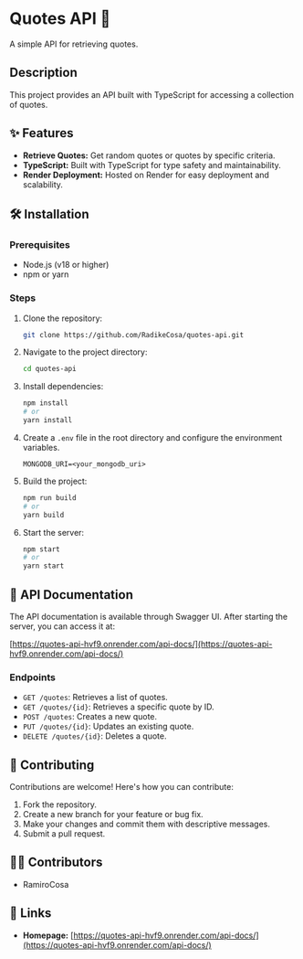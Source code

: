# Quotes API 🚀

A simple API for retrieving quotes.

## Description

This project provides an API built with TypeScript for accessing a collection of quotes.

## ✨ Features

- **Retrieve Quotes:** Get random quotes or quotes by specific criteria.
- **TypeScript:** Built with TypeScript for type safety and maintainability.
- **Render Deployment:** Hosted on Render for easy deployment and scalability.

## 🛠️ Installation

### Prerequisites

- Node.js (v18 or higher)
- npm or yarn

### Steps

1.  Clone the repository:

    ```bash
    git clone https://github.com/RadikeCosa/quotes-api.git
    ```

2.  Navigate to the project directory:

    ```bash
    cd quotes-api
    ```

3.  Install dependencies:

    ```bash
    npm install
    # or
    yarn install
    ```

4.  Create a `.env` file in the root directory and configure the environment variables.

    ```
    MONGODB_URI=<your_mongodb_uri>
    ```

5.  Build the project:

    ```bash
    npm run build
    # or
    yarn build
    ```

6.  Start the server:

    ```bash
    npm start
    # or
    yarn start
    ```

## 📜 API Documentation

The API documentation is available through Swagger UI. After starting the server, you can access it at:

[https://quotes-api-hvf9.onrender.com/api-docs/](https://quotes-api-hvf9.onrender.com/api-docs/)

### Endpoints

- `GET /quotes`: Retrieves a list of quotes.
- `GET /quotes/{id}`: Retrieves a specific quote by ID.
- `POST /quotes`: Creates a new quote.
- `PUT /quotes/{id}`: Updates an existing quote.
- `DELETE /quotes/{id}`: Deletes a quote.

## 🤝 Contributing

Contributions are welcome! Here's how you can contribute:

1.  Fork the repository.
2.  Create a new branch for your feature or bug fix.
3.  Make your changes and commit them with descriptive messages.
4.  Submit a pull request.

## 🧑‍💻 Contributors

- RamiroCosa

## 🔗 Links

- **Homepage:** [https://quotes-api-hvf9.onrender.com/api-docs/](https://quotes-api-hvf9.onrender.com/api-docs/)
